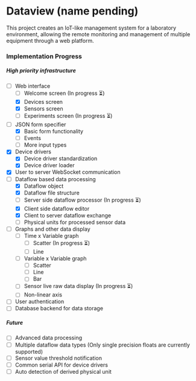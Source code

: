 # Dataview (name pending)
This project creates an IoT-like management system for a laboratory environment, allowing the remote monitoring and
management of multiple equipment through a web platform.

### Implementation Progress

##### High priority infrastructure
- [ ] Web interface
    - [ ] Welcome screen (In progress :hourglass_flowing_sand:)
    - [x] Devices screen
    - [x] Sensors screen
    - [ ] Experiments screen (In progress :hourglass_flowing_sand:)
- [ ] JSON form specifier
    - [x] Basic form functionality
    - [ ] Events
    - [ ] More input types
- [x] Device drivers
    - [x] Device driver standardization
    - [x] Device driver loader
- [x] User to server WebSocket communication
- [ ] Dataflow based data processing
    - [x] Dataflow object
    - [x] Dataflow file structure
    - [ ] Server side dataflow processor (In progress :hourglass_flowing_sand:)
    - [x] Client side dataflow editor
    - [x] Client to server dataflow exchange
    - [ ] Physical units for processed sensor data
- [ ] Graphs and other data display
    - [ ] Time x Variable graph
        - [ ] Scatter (In progress :hourglass_flowing_sand:)
        - [ ] Line
    - [ ] Variable x Variable graph
        - [ ] Scatter
        - [ ] Line
        - [ ] Bar
    - [ ] Sensor live raw data display (In progress :hourglass_flowing_sand:)
    - [ ] Non-linear axis
- [ ] User authentication
- [ ] Database backend for data storage

##### Future
- [ ] Advanced data processing
- [ ] Multiple dataflow data types (Only single precision floats are currently supported)
- [ ] Sensor value threshold notification
- [ ] Common serial API for device drivers
- [ ] Auto detection of derived physical unit